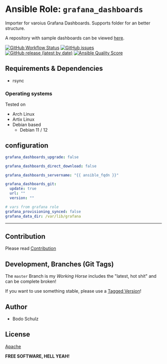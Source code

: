 # Ansible Role:  `grafana_dashboards`

Importer for varoius Grafana Dashboards.
Supports folder for an better structure.

A repository with sample dashboards can be viewed [here](https://gitlab.com/coremedia-as-code/monitoring/grafana-dashboards.git).


[![GitHub Workflow Status](https://img.shields.io/github/actions/workflow/status/bodsch/ansible-grafana-dashboards/main.yml?branch=main)][ci]
[![GitHub issues](https://img.shields.io/github/issues/bodsch/ansible-grafana-dashboards)][issues]
[![GitHub release (latest by date)](https://img.shields.io/github/v/release/bodsch/ansible-grafana-dashboards)][releases]
[![Ansible Quality Score](https://img.shields.io/ansible/quality/50067?label=role%20quality)][quality]

[ci]: https://github.com/bodsch/ansible-grafana-dashboards/actions
[issues]: https://github.com/bodsch/ansible-grafana-dashboards/issues?q=is%3Aopen+is%3Aissue
[releases]: https://github.com/bodsch/ansible-grafana-dashboards/releases
[quality]: https://galaxy.ansible.com/bodsch/grafana_dashboards


## Requirements & Dependencies

- rsync

### Operating systems

Tested on

* Arch Linux
* Artix Linux
* Debian based
    - Debian 11 / 12

## configuration

```yaml
grafana_dashboards_upgrade: false

grafana_dashboards_direct_download: false

grafana_dashboards_servername: "{{ ansible_fqdn }}"

grafana_dashboards_git:
  update: true
  url: ""
  version: ""

# vars from grafana role
grafana_provisioning_synced: false
grafana_data_dir: /var/lib/grafana
```

---

## Contribution

Please read [Contribution](CONTRIBUTING.md)

## Development,  Branches (Git Tags)

The `master` Branch is my *Working Horse* includes the "latest, hot shit" and can be complete broken!

If you want to use something stable, please use a [Tagged Version](https://github.com/bodsch/ansible-grafana-dashboards/tags)!


## Author

- Bodo Schulz

## License

[Apache](LICENSE)

**FREE SOFTWARE, HELL YEAH!**
